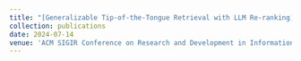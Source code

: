 ```yaml
---
title: "[Generalizable Tip-of-the-Tongue Retrieval with LLM Re-ranking](https://sigir-2024.github.io/program_papers.html)"
collection: publications
date: 2024-07-14
venue: 'ACM SIGIR Conference on Research and Development in Information Retrieval (SIGIR)'
---
```

